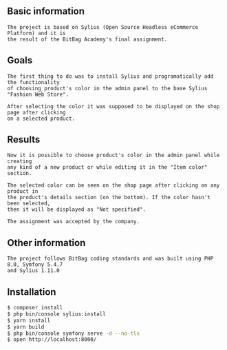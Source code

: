 Basic information
-----------------
    The project is based on Sylius (Open Source Headless eCommerce Platform) and it is
    the result of the BitBag Academy's final assignment.
    
Goals
-----
    The first thing to do was to install Sylius and programatically add the functionality
    of choosing product's color in the admin panel to the base Sylius "Fashion Web Store".
    
    After selecting the color it was supposed to be displayed on the shop page after clicking
    on a selected product.
    
Results
-------
    Now it is possible to choose product's color in the admin panel while creating
    any kind of a new product or while editing it in the "Item color" section.
    
    The selected color can be seen on the shop page after clicking on any product in
    the product's details section (on the bottom). If the color hasn't been selected,
    then it will be displayed as "Not specified".
    
    The assignment was accepted by the company.

Other information
-----------------
    The project follows BitBag coding standards and was built using PHP 8.0, Symfony 5.4.7
    and Sylius 1.11.0

Installation
------------

```bash
$ composer install
$ php bin/console sylius:install
$ yarn install
$ yarn build
$ php bin/console symfony serve -d --no-tls
$ open http://localhost:8000/
```
